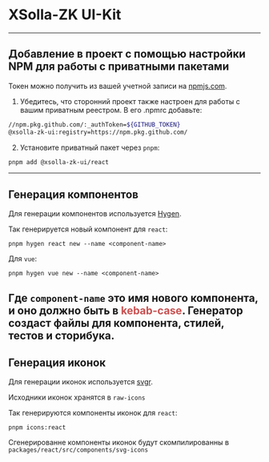# XSolla-ZK UI-Kit
---------------------
## Добавление в проект с помощью настройки NPM для работы с приватными пакетами
Токен можно получить из вашей учетной записи на [npmjs.com](https://www.npmjs.com/).

1. Убедитесь, что сторонний проект также настроен для работы с вашим приватным реестром. В его .npmrc добавьте:
```bash
//npm.pkg.github.com/:_authToken=${GITHUB_TOKEN}
@xsolla-zk-ui:registry=https://npm.pkg.github.com/
```
2. Установите приватный пакет через `pnpm`:
```bash
pnpm add @xsolla-zk-ui/react
```
---------------------
## Генерация компонентов

Для генерации компонентов используется [Hygen](https://www.hygen.io/).

Так генерируется новый компонент для `react`:
```
pnpm hygen react new --name <component-name>
```
Для `vue`:
```
pnpm hygen vue new --name <component-name>
```
Где `component-name` это имя нового компонента, и оно должно быть в <font color="#c95151">**kebab-case**</font>.
Генератор создаст файлы для компонента, стилей, тестов и сторибука.
---------------------
## Генерация иконок

Для генерации иконок используется [svgr](https://react-svgr.com/).

Исходники иконок хранятся в `raw-icons`

Так генерируются компоненты иконок для `react`:
```
pnpm icons:react
```
Сгенерированне компоненты иконок будут скомпилированны в `packages/react/src/components/svg-icons`